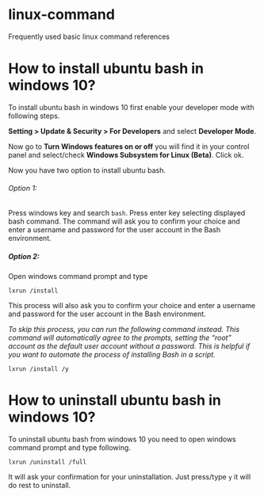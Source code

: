 # linux-command
Frequently used basic linux command references

# How to install ubuntu bash in windows 10?

  To install ubuntu bash in windows 10 first enable your developer mode with following steps.
  
  **Setting > Update & Security > For Developers** and select **Developer Mode**.
  
  Now go to **Turn Windows features on or off** you will find it in your control panel and select/check **Windows Subsystem for Linux (Beta)**. Click ok.
  
  Now you have two option to install ubuntu bash.
  
  ###### Option 1:
  Press windows key and search `bash`. Press enter key selecting displayed bash command. The command will ask you to confirm your choice and enter a username and password for the user account in the Bash environment. 
  
  ##### Option 2:
  Open windows command prompt and type 
  ```
  lxrun /install
  ```
 This process will also ask you to confirm your choice and enter a username and password for the user account in the Bash environment. 
 
 *To skip this process, you can run the following command instead. This command will automatically agree to the prompts, setting the “root” account as the default user account without a password. This is helpful if you want to automate the process of installing Bash in a script.*
 
 ```
 lxrun /install /y
 ```

# How to uninstall ubuntu bash in windows 10?
  
  To uninstall ubuntu bash from windows 10 you need to open windows command prompt and type following.
  ```
  lxrun /uninstall /full
  ```
  It will ask your confirmation for your uninstallation. Just press/type `y` it will do rest to uninstall.

